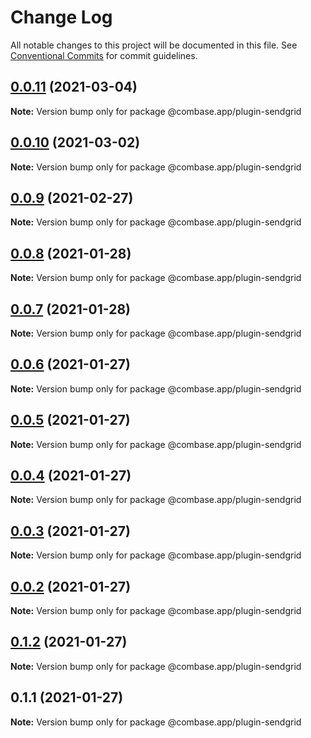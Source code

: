 # Change Log

All notable changes to this project will be documented in this file.
See [Conventional Commits](https://conventionalcommits.org) for commit guidelines.

## [0.0.11](https://github.com/GetStream/combase-plugins/compare/@combase.app/plugin-sendgrid@0.0.10...@combase.app/plugin-sendgrid@0.0.11) (2021-03-04)

**Note:** Version bump only for package @combase.app/plugin-sendgrid





## [0.0.10](https://github.com/GetStream/combase-plugins/compare/@combase.app/plugin-sendgrid@0.0.9...@combase.app/plugin-sendgrid@0.0.10) (2021-03-02)

**Note:** Version bump only for package @combase.app/plugin-sendgrid





## [0.0.9](https://github.com/GetStream/combase-plugins/compare/@combase.app/plugin-sendgrid@0.0.8...@combase.app/plugin-sendgrid@0.0.9) (2021-02-27)

**Note:** Version bump only for package @combase.app/plugin-sendgrid





## [0.0.8](https://github.com/GetStream/combase-plugins/compare/@combase.app/plugin-sendgrid@0.0.7...@combase.app/plugin-sendgrid@0.0.8) (2021-01-28)

**Note:** Version bump only for package @combase.app/plugin-sendgrid





## [0.0.7](https://github.com/GetStream/combase-plugins/compare/@combase.app/plugin-sendgrid@0.0.6...@combase.app/plugin-sendgrid@0.0.7) (2021-01-28)

**Note:** Version bump only for package @combase.app/plugin-sendgrid





## [0.0.6](https://github.com/GetStream/combase-plugins/compare/@combase.app/plugin-sendgrid@0.0.5...@combase.app/plugin-sendgrid@0.0.6) (2021-01-27)

**Note:** Version bump only for package @combase.app/plugin-sendgrid





## [0.0.5](https://github.com/GetStream/combase-plugins/compare/@combase.app/plugin-sendgrid@0.0.4...@combase.app/plugin-sendgrid@0.0.5) (2021-01-27)

**Note:** Version bump only for package @combase.app/plugin-sendgrid





## [0.0.4](https://github.com/GetStream/combase-plugins/compare/@combase.app/plugin-sendgrid@0.0.3...@combase.app/plugin-sendgrid@0.0.4) (2021-01-27)

**Note:** Version bump only for package @combase.app/plugin-sendgrid





## [0.0.3](https://github.com/GetStream/combase-plugins/compare/@combase.app/plugin-sendgrid@0.0.2...@combase.app/plugin-sendgrid@0.0.3) (2021-01-27)

**Note:** Version bump only for package @combase.app/plugin-sendgrid





## [0.0.2](https://github.com/GetStream/combase-plugins/compare/@combase.app/plugin-sendgrid@0.1.2...@combase.app/plugin-sendgrid@0.0.2) (2021-01-27)

**Note:** Version bump only for package @combase.app/plugin-sendgrid





## [0.1.2](https://github.com/GetStream/combase-plugins/compare/@combase.app/plugin-sendgrid@0.1.1...@combase.app/plugin-sendgrid@0.1.2) (2021-01-27)

**Note:** Version bump only for package @combase.app/plugin-sendgrid





## 0.1.1 (2021-01-27)

**Note:** Version bump only for package @combase.app/plugin-sendgrid
